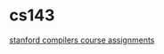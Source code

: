 # cs143
[stanford compilers course assignments](https://learning.edx.org/course/course-v1:StanfordOnline+SOE.YCSCS1+3T2020/home)
